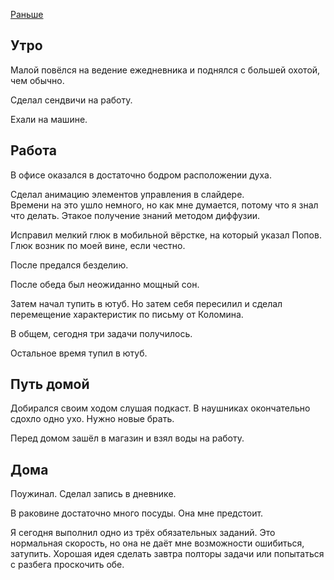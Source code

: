 [Раньше](2020.01.26.md)  
## Утро
Малой повёлся на ведение ежедневника и поднялся с большей охотой, чем обычно.

Сделал сендвичи на работу.

Ехали на машине.
## Работа
В офисе оказался в достаточно бодром расположении духа.

Сделал анимацию элементов управления в слайдере.  
Времени на это ушло немного, но как мне думается, потому что я знал что делать. Этакое получение знаний методом диффузии.

Исправил мелкий глюк в мобильной вёрстке, на который указал Попов. Глюк возник по моей вине, если честно.

После предался безделию.

После обеда был неожиданно мощный сон.

Затем начал тупить в ютуб. Но затем себя пересилил и сделал перемещение характеристик по письму от Коломина.

В общем, сегодня три задачи получилось.

Остальное время тупил в ютуб.
## Путь домой
Добирался своим ходом слушая подкаст. В наушниках окончательно сдохло одно ухо. Нужно новые брать.

Перед домом зашёл в магазин и взял воды на работу.
## Дома
Поужинал. Сделал запись в дневнике.

В раковине достаточно много посуды. Она мне предстоит.

Я сегодня выполнил одно из трёх обязательных заданий. Это нормальная скорость, но она не даёт мне возможности ошибиться, затупить. Хорошая идея сделать завтра полторы задачи или попытаться с разбега проскочить обе.